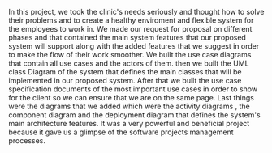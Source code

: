 In this project, we took the clinic's needs seriously and thought how to solve their problems and to create a healthy enviroment and flexible system for the employees to work in.
We made our request for proposal on different phases and that contained the main system features that our proposed system will support along with the added features that we suggest in order to make the flow of their work smoother.
We built the use case diagrams that contain all use cases and the actors of them. then we built the UML class Diagram of the system that defines the main classes that will be implemented in our proposed system.
After that we built the use case specification documents of the most important use cases in order to show for the client so we can ensure that we  are on the same page.
Last things were the diagrams that we added which were the activity diagrams , the component diagram and the deployment diagram that defines the system's main architecture features.
It was a very powerful and beneficial project because it gave us a glimpse of the software projects management processes. 

